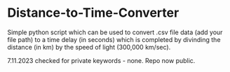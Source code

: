 # Distance-to-Time-Converter
Simple python script which can be used to convert .csv file data (add your file path) to a time delay (in seconds) which is completed by
divinding the distance (in km) by the speed of light (300,000 km/sec). 

7.11.2023 checked for private keywords - none. Repo now public. 
